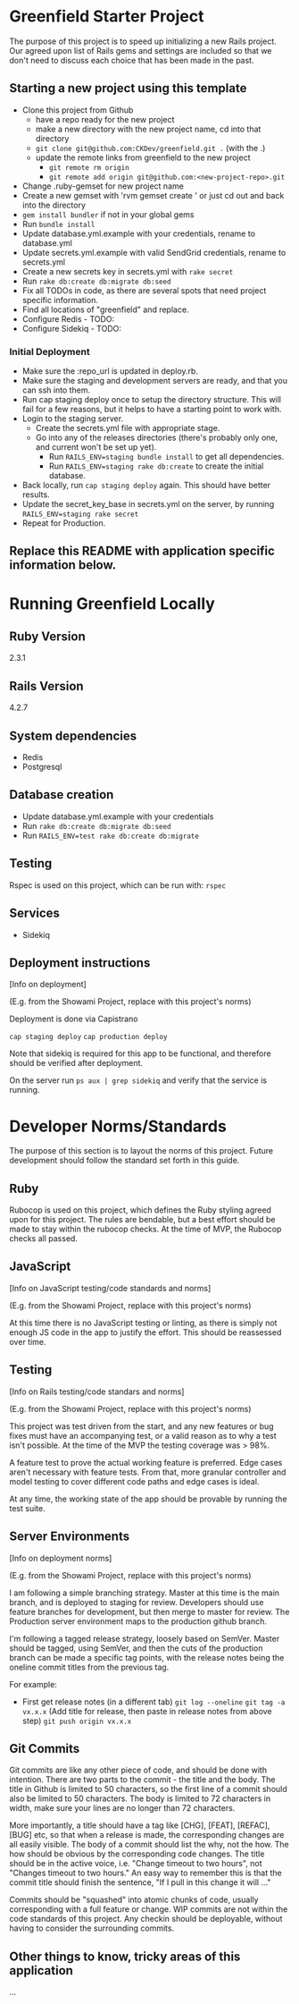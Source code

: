 # Greenfield Starter Project

The purpose of this project is to speed up initializing a new Rails
project.  Our agreed upon list of Rails gems and settings are included so
that we don't need to discuss each choice that has been made in the past.

## Starting a new project using this template

* Clone this project from Github
  * have a repo ready for the new project
  * make a new directory with the new project name, cd into that directory
  * `git clone git@github.com:CKDev/greenfield.git .` (with the .)
  * update the remote links from greenfield to the new project
    * `git remote rm origin`
    * `git remote add origin git@github.com:<new-project-repo>.git`
* Change .ruby-gemset for new project name
* Create a new gemset with 'rvm gemset create <project name>' or just cd out and back into the directory
* `gem install bundler` if not in your global gems
* Run `bundle install`
* Update database.yml.example with your credentials, rename to database.yml
* Update secrets.yml.example with valid SendGrid credentials, rename to secrets.yml
* Create a new secrets key in secrets.yml with `rake secret`
* Run `rake db:create db:migrate db:seed`
* Fix all TODOs in code, as there are several spots that need project specific information.
* Find all locations of "greenfield" and replace.
* Configure Redis - TODO:
* Configure Sidekiq - TODO:

### Initial Deployment
* Make sure the :repo_url is updated in deploy.rb.
* Make sure the staging and development servers are ready, and that you can ssh into them.
* Run cap staging deploy once to setup the directory structure. This will fail for a few reasons, but it helps to have a starting point to work with.
* Login to the staging server.
  * Create the secrets.yml file with appropriate stage.
  * Go into any of the releases directories (there's probably only one, and current won't be set up yet).
    * Run `RAILS_ENV=staging bundle install` to get all dependencies.
    * Run `RAILS_ENV=staging rake db:create` to create the initial database.
* Back locally, run `cap staging deploy` again.  This should have better results.
* Update the secret_key_base in secrets.yml on the server, by running `RAILS_ENV=staging rake secret`
* Repeat for Production.

## Replace this README with application specific information below.

# Running Greenfield Locally

## Ruby Version
2.3.1

## Rails Version
4.2.7

## System dependencies
* Redis
* Postgresql

## Database creation

* Update database.yml.example with your credentials
* Run `rake db:create db:migrate db:seed`
* Run `RAILS_ENV=test rake db:create db:migrate`

## Testing

Rspec is used on this project, which can be run with: `rspec`

## Services

* Sidekiq

## Deployment instructions

[Info on deployment]

(E.g. from the Showami Project, replace with this project's norms)

Deployment is done via Capistrano

`cap staging deploy`
`cap production deploy`

Note that sidekiq is required for this app to be functional, and therefore should be verified after deployment.

On the server run `ps aux | grep sidekiq` and verify that the service is running.

# Developer Norms/Standards

The purpose of this section is to layout the norms of this project.  Future development should follow the standard set forth in this guide.

## Ruby

Rubocop is used on this project, which defines the Ruby styling agreed upon for this project.  The rules are bendable, but a best effort should be made to stay within the rubocop checks.  At the time of MVP, the Rubocop checks all passed.

## JavaScript

[Info on JavaScript testing/code standards and norms]

(E.g. from the Showami Project, replace with this project's norms)

At this time there is no JavaScript testing or linting, as there is simply not enough JS code in the app to justify the effort. This should be reassessed over time.

## Testing

[Info on Rails testing/code standars and norms]

(E.g. from the Showami Project, replace with this project's norms)

This project was test driven from the start, and any new features or bug fixes must have an accompanying test, or a valid reason as to why a test isn't possible. At the time of the MVP the testing coverage was > 98%.

A feature test to prove the actual working feature is preferred.  Edge cases aren't necessary with feature tests.  From that, more granular controller and model testing to cover different code paths and edge cases is ideal.

At any time, the working state of the app should be provable by running the test suite.

## Server Environments

[Info on deployment norms]

(E.g. from the Showami Project, replace with this project's norms)

I am following a simple branching strategy.  Master at this time is the main branch, and is deployed to staging for review.  Developers should use feature branches for development, but then merge to master for review. The Production server environment maps to the production github branch.

I'm following a tagged release strategy, loosely based on SemVer.  Master should be tagged, using SemVer, and then the cuts of the production branch can be made a specific tag points, with the release notes being the oneline commit titles from the previous tag.

For example:

* First get release notes (in a different tab)
`git log --oneline`
`git tag -a vx.x.x` (Add title for release, then paste in release notes from above step)
`git push origin vx.x.x`

## Git Commits

Git commits are like any other piece of code, and should be done with intention.  There are two parts to the commit - the
title and the body.  The title in Github is limited to 50 characters, so the first line of a commit should also be limited to 50 characters.  The body is limited to 72 characters in width, make sure your lines are no longer than 72 characters.

More importantly, a title should have a tag like [CHG], [FEAT], [REFAC], [BUG] etc, so that when a release is made, the corresponding changes are all easily visible.  The body of a commit should list the why, not the how.  The how should be obvious by the corresponding code changes.  The title should be in the active voice, i.e. "Change timeout to two hours", not "Changes timeout to two hours."  An easy way to remember this is that the commit title should finish the sentence, "If I pull in this change it will ..."

Commits should be "squashed" into atomic chunks of code, usually corresponding with a full feature or change.  WIP commits are not within the code standards of this project.  Any checkin should be deployable, without having to consider the surrounding commits.

## Other things to know, tricky areas of this application

...


